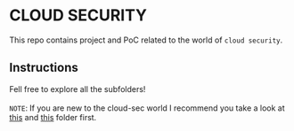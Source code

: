 # CLOUD SECURITY
This repo contains project and PoC related to the world of `cloud security`.

## Instructions
Fell free to explore all the subfolders!
<br/>
<br/>
`NOTE`: If you are new to the cloud-sec world
I recommend you take a look at <a href="https://github.com/R3DRUN3/aws-secops">this</a> and <a href="https://github.com/R3DRUN3/cyberhall/tree/main/k8s-security">this</a> folder first.
